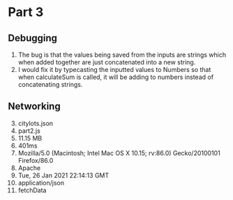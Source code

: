 # Part 3

## Debugging

1. The bug is that the values being saved from the inputs are strings which when added together are just concatenated into a new string. 
2. I would fix it by typecasting the inputted values to Numbers so that when calculateSum is called, it will be adding to numbers instead of concatenating strings.

## Networking

3. citylots.json
4. part2.js
5. 11.15 MB
6. 401ms
7. Mozilla/5.0 (Macintosh; Intel Mac OS X 10.15; rv:86.0) Gecko/20100101 Firefox/86.0
8. Apache
9. Tue, 26 Jan 2021 22:14:13 GMT
10. application/json
11. fetchData

